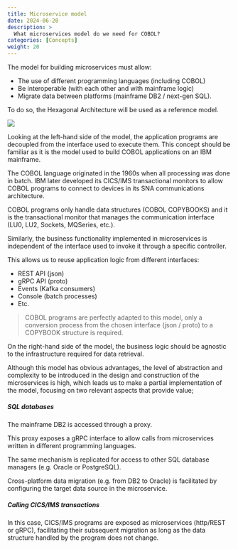 ```yaml
---
title: Microservice model
date: 2024-06-20
description: >
  What microservices model do we need for COBOL?
categories: [Concepts]
weight: 20
---
```


The model for building microservices must allow:

* The use of different programming languages (including COBOL)
* Be interoperable (with each other and with mainframe logic)
* Migrate data between platforms (mainframe DB2 / next-gen SQL). 

To do so, the Hexagonal Architecture will be used as a reference model.



![](/img/others/hexagonal-v1.0.jpg)


Looking at the left-hand side of the model, the application programs are decoupled from the interface used to execute them. This concept should be familiar as it is the model used to build COBOL applications on an IBM mainframe.

The COBOL language originated in the 1960s when all processing was done in batch. IBM later developed its CICS/IMS transactional monitors to allow COBOL programs to connect to devices in its SNA communications architecture.

COBOL programs only handle data structures (COBOL COPYBOOKS) and it is the transactional monitor that manages the communication interface (LU0, LU2, Sockets, MQSeries, etc.).

Similarly, the business functionality implemented in microservices is independent of the interface used to invoke it through a specific controller.

This allows us to reuse application logic from different interfaces:

* REST API (json)
* gRPC API (proto)
* Events (Kafka consumers)
* Console (batch processes)
* Etc. 

> COBOL programs are perfectly adapted to this model, only a conversion process from the chosen interface (json / proto) to a COPYBOOK structure is required.

On the right-hand side of the model, the business logic should be agnostic to the infrastructure required for data retrieval.

Although this model has obvious advantages, the level of abstraction and complexity to be introduced in the design and construction of the microservices is high, which leads us to make a partial implementation of the model, focusing on two relevant aspects that provide value;

##### SQL databases

The mainframe DB2 is accessed through a proxy.

This proxy exposes a gRPC interface to allow calls from microservices written in different programming languages.

The same mechanism is replicated for access to other SQL database managers (e.g. Oracle or PostgreSQL).

Cross-platform data migration (e.g. from DB2 to Oracle) is facilitated by configuring the target data source in the microservice.

##### Calling CICS/IMS transactions 

In this case, CICS/IMS programs are exposed as microservices (http/REST or gRPC), facilitating their subsequent migration as long as the data structure handled by the program does not change.